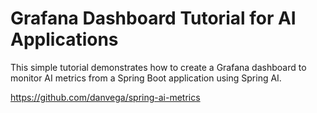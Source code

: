 # Grafana Dashboard Tutorial for AI Applications

This simple tutorial demonstrates how to create a Grafana dashboard to monitor AI metrics from a
Spring Boot application using Spring AI.

https://github.com/danvega/spring-ai-metrics